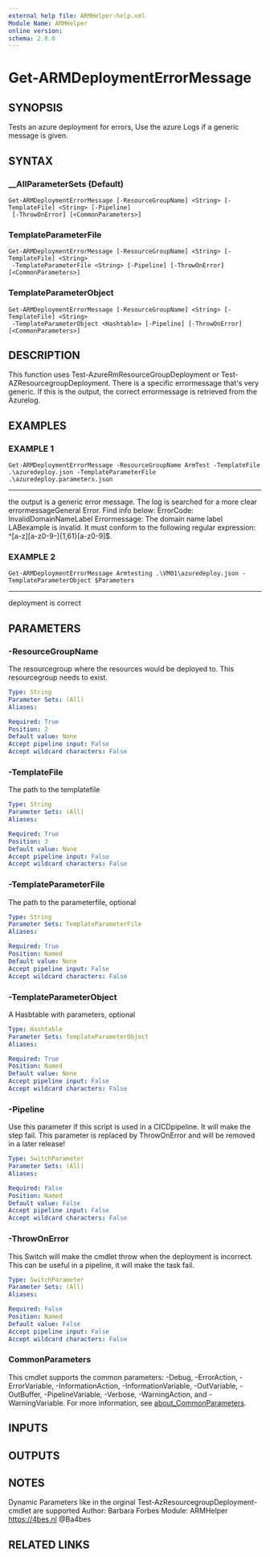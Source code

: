 ```yaml
---
external help file: ARMHelper-help.xml
Module Name: ARMHelper
online version:
schema: 2.0.0
---
```


# Get-ARMDeploymentErrorMessage

## SYNOPSIS
Tests an azure deployment for errors, Use the azure Logs if a generic message is given.

## SYNTAX

### __AllParameterSets (Default)
```
Get-ARMDeploymentErrorMessage [-ResourceGroupName] <String> [-TemplateFile] <String> [-Pipeline]
 [-ThrowOnError] [<CommonParameters>]
```

### TemplateParameterFile
```
Get-ARMDeploymentErrorMessage [-ResourceGroupName] <String> [-TemplateFile] <String>
 -TemplateParameterFile <String> [-Pipeline] [-ThrowOnError] [<CommonParameters>]
```

### TemplateParameterObject
```
Get-ARMDeploymentErrorMessage [-ResourceGroupName] <String> [-TemplateFile] <String>
 -TemplateParameterObject <Hashtable> [-Pipeline] [-ThrowOnError] [<CommonParameters>]
```

## DESCRIPTION
This function uses Test-AzureRmResourceGroupDeployment or Test-AZResourcegroupDeployment.
There is a specific errormessage that's very generic.
If this is the output, the correct errormessage is retrieved from the Azurelog.

## EXAMPLES

### EXAMPLE 1
```
Get-ARMDeploymentErrorMessage -ResourceGroupName ArmTest -TemplateFile .\azuredeploy.json -TemplateParameterFile .\azuredeploy.parameters.json
```

--------
the output is a generic error message. The log is searched for a more clear errormessageGeneral Error. Find info below:
ErrorCode: InvalidDomainNameLabel
Errormessage: The domain name label LABexample is invalid. It must conform to the following regular expression: ^\[a-z\]\[a-z0-9-\]{1,61}\[a-z0-9\]$.

### EXAMPLE 2
```
Get-ARMDeploymentErrorMessage Armtesting .\VM01\azuredeploy.json -TemplateParameterObject $Parameters
```

--------
deployment is correct

## PARAMETERS

### -ResourceGroupName
The resourcegroup where the resources would be deployed to.
This resourcegroup needs to exist.

```yaml
Type: String
Parameter Sets: (All)
Aliases:

Required: True
Position: 2
Default value: None
Accept pipeline input: False
Accept wildcard characters: False
```

### -TemplateFile
The path to the templatefile

```yaml
Type: String
Parameter Sets: (All)
Aliases:

Required: True
Position: 3
Default value: None
Accept pipeline input: False
Accept wildcard characters: False
```

### -TemplateParameterFile
The path to the parameterfile, optional

```yaml
Type: String
Parameter Sets: TemplateParameterFile
Aliases:

Required: True
Position: Named
Default value: None
Accept pipeline input: False
Accept wildcard characters: False
```

### -TemplateParameterObject
A Hasbtable with parameters, optional

```yaml
Type: Hashtable
Parameter Sets: TemplateParameterObject
Aliases:

Required: True
Position: Named
Default value: None
Accept pipeline input: False
Accept wildcard characters: False
```

### -Pipeline
Use this parameter if this script is used in a CICDpipeline.
It will make the step fail.
This parameter is replaced by ThrowOnError and will be removed in a later release!

```yaml
Type: SwitchParameter
Parameter Sets: (All)
Aliases:

Required: False
Position: Named
Default value: False
Accept pipeline input: False
Accept wildcard characters: False
```

### -ThrowOnError
This Switch will make the cmdlet throw when the deployment is incorrect.
This can be useful in a pipeline, it will make the task fail.

```yaml
Type: SwitchParameter
Parameter Sets: (All)
Aliases:

Required: False
Position: Named
Default value: False
Accept pipeline input: False
Accept wildcard characters: False
```

### CommonParameters
This cmdlet supports the common parameters: -Debug, -ErrorAction, -ErrorVariable, -InformationAction, -InformationVariable, -OutVariable, -OutBuffer, -PipelineVariable, -Verbose, -WarningAction, and -WarningVariable. For more information, see [about_CommonParameters](http://go.microsoft.com/fwlink/?LinkID=113216).

## INPUTS

## OUTPUTS

## NOTES
Dynamic Parameters like in the orginal Test-AzResourcegroupDeployment-cmdlet are supported
Author: Barbara Forbes
Module: ARMHelper
https://4bes.nl
@Ba4bes

## RELATED LINKS
